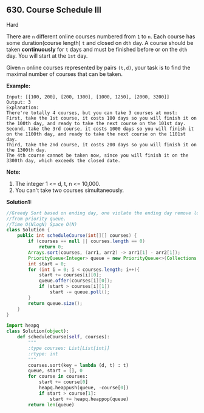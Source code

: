 ## 630. Course Schedule III

Hard

There are `n` different online courses numbered from `1` to `n`. Each course has some duration(course length) `t` and closed on `dth` day. A course should be taken **continuously** for `t` days and must be finished before or on the `dth` day. You will start at the `1st` day.

Given `n` online courses represented by pairs `(t,d)`, your task is to find the maximal number of courses that can be taken.

**Example:**

```
Input: [[100, 200], [200, 1300], [1000, 1250], [2000, 3200]]
Output: 3
Explanation: 
There're totally 4 courses, but you can take 3 courses at most:
First, take the 1st course, it costs 100 days so you will finish it on the 100th day, and ready to take the next course on the 101st day.
Second, take the 3rd course, it costs 1000 days so you will finish it on the 1100th day, and ready to take the next course on the 1101st day. 
Third, take the 2nd course, it costs 200 days so you will finish it on the 1300th day. 
The 4th course cannot be taken now, since you will finish it on the 3300th day, which exceeds the closed date.
```



**Note:**

1. The integer 1 <= d, t, n <= 10,000.
2. You can't take two courses simultaneously.

**Solution1:**

```java
//Greedy Sort based on ending day, one violate the ending day remove longest course 
//from priority queue.
//Time O(NlogN) Space O(N)
class Solution {
    public int scheduleCourse(int[][] courses) {
        if (courses == null || courses.length == 0)
            return 0;
        Arrays.sort(courses, (arr1, arr2) -> arr1[1] - arr2[1]);
        PriorityQueue<Integer> queue = new PriorityQueue<>(Collections.reverseOrder());
        int start = 0;
        for (int i = 0; i < courses.length; i++){
            start += courses[i][0];
            queue.offer(courses[i][0]);
            if (start > courses[i][1])
                start -= queue.poll();
        }
        return queue.size();
    }
}
```

```python
import heapq
class Solution(object):
    def scheduleCourse(self, courses):
        """
        :type courses: List[List[int]]
        :rtype: int
        """
        courses.sort(key = lambda (d, t) : t)
        queue, start = [], 0
        for course in courses:
            start += course[0]
            heapq.heappush(queue, -course[0])
            if start > course[1]:
                start += heapq.heappop(queue)
        return len(queue)
```
